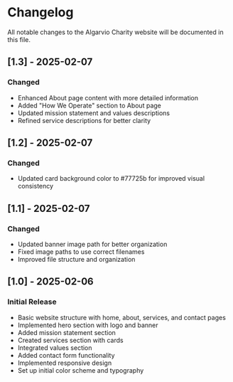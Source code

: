 # Changelog

All notable changes to the Algarvio Charity website will be documented in this file.

## [1.3] - 2025-02-07
### Changed
- Enhanced About page content with more detailed information
- Added "How We Operate" section to About page
- Updated mission statement and values descriptions
- Refined service descriptions for better clarity

## [1.2] - 2025-02-07
### Changed
- Updated card background color to #77725b for improved visual consistency

## [1.1] - 2025-02-07
### Changed
- Updated banner image path for better organization
- Fixed image paths to use correct filenames
- Improved file structure and organization

## [1.0] - 2025-02-06
### Initial Release
- Basic website structure with home, about, services, and contact pages
- Implemented hero section with logo and banner
- Added mission statement section
- Created services section with cards
- Integrated values section
- Added contact form functionality
- Implemented responsive design
- Set up initial color scheme and typography
